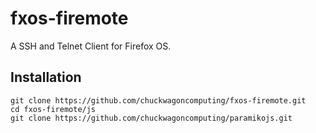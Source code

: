 # fxos-firemote
A SSH and Telnet Client for Firefox OS.

## Installation

```
git clone https://github.com/chuckwagoncomputing/fxos-firemote.git
cd fxos-firemote/js
git clone https://github.com/chuckwagoncomputing/paramikojs.git
```

